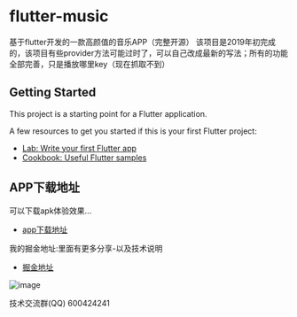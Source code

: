 # flutter-music

基于flutter开发的一款高颜值的音乐APP（完整开源）
该项目是2019年初完成的，该项目有些provider方法可能过时了，可以自己改成最新的写法；所有的功能全部完善，只是播放哪里key（现在抓取不到）

## Getting Started

This project is a starting point for a Flutter application.

A few resources to get you started if this is your first Flutter project:

- [Lab: Write your first Flutter app](https://flutter.dev/docs/get-started/codelab)
- [Cookbook: Useful Flutter samples](https://flutter.dev/docs/cookbook)

## APP下载地址

可以下载apk体验效果...

- [app下载地址](http://music.mmys.fun/apk/music.apk)

我的掘金地址:里面有更多分享-以及技术说明
- [掘金地址](https://juejin.cn/user/2101921962537416/posts)

![image](https://github.com/TJLHQ/flutter-music/blob/master/asset/16f280e8a5e7f9fe.gif)

技术交流群(QQ)
600424241
